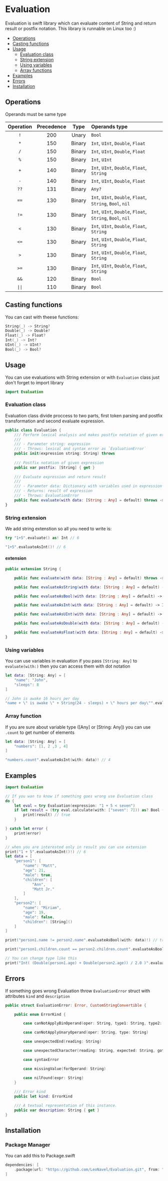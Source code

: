 # Evaluation

Evaluation is swift library which can evaluate content of String and return result or postfix notation. This library is runnable on Linux too :)

- [Operations](#operations)
- [Casting functions](#casting-functions)
- [Usage](#usage)
    - [Evaluation class](#evaluation-class)
    - [String extension](#string-extension)
    - [Using variables](#using-variables)
    - [Array functions](#array-functions)
- [Examples](#examples)
- [Errors](#errors)
- [Installation](#installation)
    

## Operations
Operands must be same type

|Operation|Precedence|Type|Operands type|
|:--:|:--:|:--:|:--|
|`!`|200|Unary| `Bool` |
|`*`|150|Binary| `Int`, `UInt`, `Double`, `Float` |
|`/`|150|Binary| `Int`, `UInt`, `Double`, `Float` |
|`%`|150|Binary| `Int`, `UInt`|
|`+`|140|Binary| `Int`, `UInt`, `Double`, `Float`, `String` |
|`-`|140|Binary| `Int`, `UInt`, `Double`, `Float` |
|`??`|131|Binary| `Any?` |
|`==`|130|Binary| `Int`, `UInt`, `Double`, `Float`, `String`, `Bool`, `nil` |
|`!=`|130|Binary| `Int`, `UInt`, `Double`, `Float`, `String`, `Bool`, `nil` |
|`<`|130|Binary| `Int`, `UInt`, `Double`, `Float`, `String` |
|`<=`|130|Binary| `Int`, `UInt`, `Double`, `Float`, `String` |
|`>`|130|Binary| `Int`, `UInt`, `Double`, `Float`, `String` |
|`>=`|130|Binary| `Int`, `UInt`, `Double`, `Float`, `String` |
|`&&`|120|Binary| `Bool` |
|`\|\|`|110|Binary| `Bool` |

## Casting functions
You can cast with theese functions:

```swift
String(_) -> String?
Double(_) -> Double?
Float(_) -> Float?
Int(_) -> Int?
UInt(_) -> UInt?
Bool(_) -> Bool?
```

## Usage

You can use evaluations with String extension or with `Evaluation` class just don't forget to import library

```swift
import Evaluation
```

### Evaluation class
Evaluation class divide proccess to two parts, first token parsing and postfix transformation and second evaluate expression.

```swift
public class Evaluation {
    /// Perform lexical analysis and makes postfix notation of given expression
    ///
    /// - Parameter string: expression
    /// - Throws: lexical and syntax error as `EvaluationError`
    public init(expression string: String) throws
    
    /// Postfix notation of given expression
    public var postfix: [String] { get }
    
    /// Evaluate expression and return result
    ///
    /// - Parameter data: Dictionary with variables used in expression
    /// - Returns: result of expression
    /// - Throws: EvaluationError 
    public func evaluate(with data: [String : Any] = default) throws -> Any?
}
```

### String extension
We add string extenstion so all you need to write is:

```swift
try "1+5".evaluate() as! Int // 6

"1+5".evaluateAsInt()! // 6
```

#### extension

```swift
public extension String {

    public func evaluate(with data: [String : Any] = default) throws -> Any?

    public func evaluateAsString(with data: [String : Any] = default) -> String?

    public func evaluateAsBool(with data: [String : Any] = default) -> Bool?

    public func evaluateAsInt(with data: [String : Any] = default) -> Int?

    public func evaluateAsUInt(with data: [String : Any] = default) -> UInt?

    public func evaluateAsDouble(with data: [String : Any] = default) -> Double?

    public func evaluateAsFloat(with data: [String : Any] = default) -> Float?
}
```

### Using variables
You can use variables in evaluation if you pass `[String: Any]` to `evaluate(with:)` then you can access them with dot notation

```swift
let data: [String: Any] = [
    "name": "John",
    "sleeps": 8  
]

// John is awake 16 hours per day
"name + \" is awake \" + String(24 - sleeps) + \" hours per day\"".evaluateAsString(with: data)!
```

### Array function
If you are sure about variable type ([Any] or [String: Any]) you can use `.count` to get number of elements

```swift
let data: [String: Any] = [
    "numbers": [1, 2 ,3 , 4]
]

"numbers.count".evaluateAsInt(with: data)! // 4
```

## Examples

```swift
import Evaluation

// If you wan to know if something goes wrong use Evaluation class
do {
    let eval = try Evaluation(expression: "1 + 5 < seven")
    if let result = (try eval.calculate(with: ["seven": 7])) as? Bool {
        print(result) // true
    }

} catch let error {
    print(error)
}

// when you are interested only in result you can use extension
print("1 + 5".evaluateAsInt()!) // 6
let data = [
    "person1": [
        "name": "Matt",
        "age": 21,
        "male": true,
        "children": [
            "Ann",
            "Matt Jr."
        ]
    ],
    "person2": [
        "name": "Miriam",
        "age": 19,
        "male": false,
        "children": [String]()
    ]
]

print("person1.name != person2.name".evaluateAsBool(with: data)!) // true

print("person1.children.count == person2.children.count".evaluateAsBool(with: data)!)   // false

// You can change type like this
print("Int( (Double(person1.age) + Double(person2.age)) / 2.0 )".evaluateAsInt(with: data)!) // 20

```

## Errors
If something goes wrong Evaluation throw `EvaluationError` struct with attributes `kind` and `description`

```swift
public struct EvaluationError: Error, CustomStringConvertible {

    public enum ErrorKind {

        case canNotApplyBinOperand(oper: String, type1: String, type2: String)

        case canNotApplyUnaryOperand(oper: String, type: String)

        case unexpectedEnd(reading: String)

        case unexpectedCharacter(reading: String, expected: String, got: String)

        case syntaxError

        case missingValue(forOperand: String)

        case nilFound(expr: String)
    }
    
    /// Error kind
    public let kind: ErrorKind

    /// A textual representation of this instance.
    public var description: String { get }
}
```
## Installation

### Package Manager

You can add this to Package.swift

```swift
dependencies: [
	.package(url: "https://github.com/LeoNavel/Evaluation.git", from: "0.2.1")
]
```

